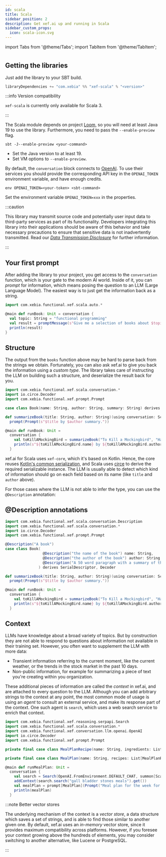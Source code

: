 ```yaml
---
id: scala
title: Scala
sidebar_position: 2
description: Get xef.ai up and running in Scala
sidebar_custom_props:
  icon: scala-icon.svg
---
```


import Tabs from '@theme/Tabs';
import TabItem from '@theme/TabItem';

# <decorated-text icon="scala-icon.svg" title="Quickstart - Scala" />

## Getting the libraries

Just add the library to your SBT build.

```scala
libraryDependencies += "com.xebia" %% "xef-scala" % "<version>"
```

:::info Version compatibility

`xef-scala` is currently only available for Scala 3.

:::

The Scala module depends on project [Loom](https://openjdk.org/projects/loom/), 
so you will need at least Java 19 to use the library. Furthermore, you need to pass
the `--enable-preview` flag.

<Tabs>
  <TabItem value="sbt" label="SBT" default>

```shell
sbt -J--enable-preview <your-command>
```

  </TabItem>
  <TabItem value="intellij" label="IntelliJ">

<ul>
<li>Set the Java version to at least 19.</li>
<li>Set VM options to <code>--enable-preview</code>.</li>
</ul>

  </TabItem>
</Tabs>

By default, the `conversation` block connects to [OpenAI](https://platform.openai.com/).
To use their services you should provide the corresponding API key in the `OPENAI_TOKEN`
environment variable, and have enough credits.

<Tabs>
  <TabItem value="sbt" label="SBT" default>

```shell
env OPENAI_TOKEN=<your-token> <sbt-command>
```

  </TabItem>
  <TabItem value="intellij" label="IntelliJ">

Set the environment variable `OPENAI_TOKEN=xxx` in the properties.

  </TabItem>
</Tabs>

:::caution

This library may transmit source code and potentially user input data to third-party services as part of its functionality.
Developers integrating this library into their applications should be aware of this behavior and take necessary precautions to ensure that sensitive data is not inadvertently transmitted.
Read our [_Data Transmission Disclosure_](https://github.com/xebia-functional/xef#%EF%B8%8F-data-transmission-disclosure) for further information.

:::

## Your first prompt

After adding the library to your project,
you get access to the `conversation` function, which is your gate to the modern AI world.
Inside of it, you can _prompt_ for information, which means posing the question to an LLM
(Large Language Model). The easiest way is to just get the information back as a string.

```scala
import com.xebia.functional.xef.scala.auto.*

@main def runBook: Unit = conversation {
  val topic: String = "functional programming"
  val result = promptMessage(s"Give me a selection of books about $topic")
  println(result)
}
```

## Structure

The output from the `books` function above may be hard to parse back from the
strings we obtain. Fortunately, you can also ask xef.ai to give you back the information
using a _custom type_. The library takes care of instructing the LLM on building such
a structure, and deserialize the result back for you.

```scala
import com.xebia.functional.xef.scala.conversation.*
import io.circe.Decoder
import com.xebia.functional.xef.prompt.Prompt

case class Book(name: String, author: String, summary: String) derives SerialDescriptor, Decoder

def summarizeBook(title: String, author: String)(using conversation: ScalaConversation): Book =
  prompt(Prompt(s"$title by $author summary."))

@main def runBook: Unit =
  conversation {
    val toKillAMockingBird = summarizeBook("To Kill a Mockingbird", "Harper Lee")
    println(s"${toKillAMockingBird.name} by ${toKillAMockingBird.author} summary:\n ${toKillAMockingBird.summary}")
  }
```

xef.ai for Scala uses `xef-core`, which it's based on Kotlin. Hence, the core 
reuses [Kotlin's common serialization](https://kotlinlang.org/docs/serialization.html), and
Scala uses [circe](https://github.com/circe/circe) to derive the required serializable instance. 
The LLM is usually able to detect which kind of information should
go on each field based on its name (like `title` and `author` above).

For those cases where the LLM is not able to infer the type, you can use the `@Description` annotation:

## @Description annotations

```scala
import com.xebia.functional.xef.scala.conversation.Description
import com.xebia.functional.xef.scala.conversation.*
import io.circe.Decoder
import com.xebia.functional.xef.prompt.Prompt

@Description("A book")
case class Book(
                 @Description("the name of the book") name: String,
                 @Description("the author of the book") author: String,
                 @Description("A 50 word paragraph with a summary of this book") summary: String
               ) derives SerialDescriptor, Decoder

def summarizeBook(title: String, author: String)(using conversation: ScalaConversation): Book =
  prompt(Prompt(s"$title by $author summary."))

@main def runBook: Unit =
  conversation {
    val toKillAMockingBird = summarizeBook("To Kill a Mockingbird", "Harper Lee")
    println(s"${toKillAMockingBird.name} by ${toKillAMockingBird.author} summary:\n ${toKillAMockingBird.summary}")
  }
```  


## Context

LLMs have knowledge about a broad variety of topics. But by construction they are not able
to respond to questions about information not available in their training set. However, you
often want to supplement the LLM with more data:
- Transient information referring to the current moment, like the current weather, or
  the trends in the stock market in the past 10 days.
- Non-public information, for example for summarizing a piece of text you're creating
  within you organization.

These additional pieces of information are called the _context_ in xef.ai, and are attached
to every question to the LLM. Although you can add arbitrary strings to the context at any
point, the most common mode of usage is using an _agent_ to consult an external service,
and make its response part of the context. One such agent is `search`, which uses a web
search service to enrich that context.

```scala
import com.xebia.functional.xef.reasoning.serpapi.Search
import com.xebia.functional.xef.scala.conversation.*
import com.xebia.functional.xef.conversation.llm.openai.OpenAI
import io.circe.Decoder
import com.xebia.functional.xef.prompt.Prompt

private final case class MealPlanRecipe(name: String, ingredients: List[String]) derives SerialDescriptor, Decoder

private final case class MealPlan(name: String, recipes: List[MealPlanRecipe]) derives SerialDescriptor, Decoder

@main def runMealPlan: Unit =
  conversation {
    val search = Search(OpenAI.FromEnvironment.DEFAULT_CHAT, summon[ScalaConversation], 3)
    addContext(search.search("gall bladder stones meals").get())
    val mealPlan = prompt[MealPlan](Prompt("Meal plan for the week for a person with gall bladder stones that includes 5 recipes."))
    println(mealPlan)
  }
```

:::note Better vector stores

The underlying mechanism of the context is a _vector store_, a data structure which
saves a set of strings, and is able to find those similar to another given one.
By default, xef.ai uses an _in-memory_ vector store, since it provides maximum
compatibility across platforms. However, if you foresee your context growing above
the hundreds of elements, you may consider switching to another alternative, like
Lucene or PostgreSQL.

:::
